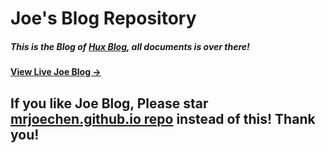 # Joe's Blog Repository

##### This is the Blog of [Hux Blog](https://github.com/mrjoechen/mrjoechen.github.io), all documents is over there!


#### [View Live Joe Blog &rarr;](http://jctech.cc)

## If you like Joe Blog, Please star [mrjoechen.github.io repo](https://github.com/mrjoechen/mrjoechen.github.io) instead of this! Thank you!